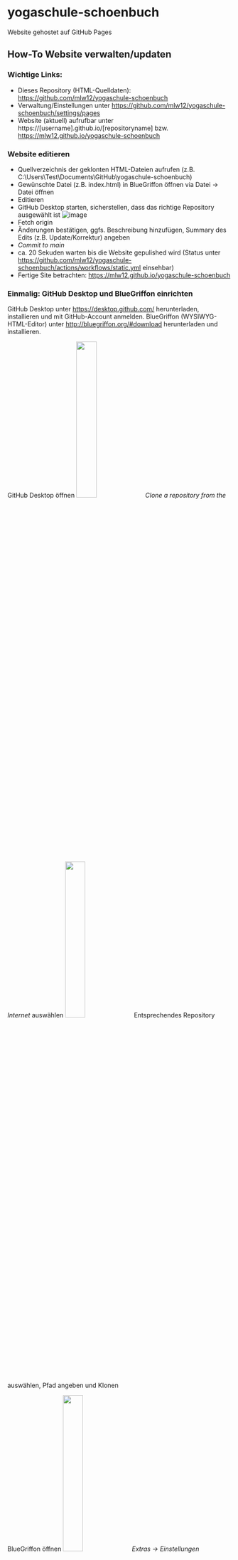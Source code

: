 # yogaschule-schoenbuch
Website gehostet auf GitHub Pages

## How-To Website verwalten/updaten
### Wichtige Links:
- Dieses Repository (HTML-Quelldaten): https://github.com/mlw12/yogaschule-schoenbuch
- Verwaltung/Einstellungen unter https://github.com/mlw12/yogaschule-schoenbuch/settings/pages
- Website (aktuell) aufrufbar unter https://[username].github.io/[repositoryname] bzw. https://mlw12.github.io/yogaschule-schoenbuch

### Website editieren
- Quellverzeichnis der geklonten HTML-Dateien aufrufen (z.B. C:\Users\Test\Documents\GitHub\yogaschule-schoenbuch)
- Gewünschte Datei (z.B. index.html) in BlueGriffon öffnen via Datei -> Datei öffnen
- Editieren
- GitHub Desktop starten, sicherstellen, dass das richtige Repository ausgewählt ist
![image](https://user-images.githubusercontent.com/123729361/215082649-fbd70725-1a05-44b5-90f8-8d94a1c56aef.png)
- Fetch origin
- Änderungen bestätigen, ggfs. Beschreibung hinzufügen, Summary des Edits (z.B. Update/Korrektur) angeben
- *Commit to main*
- ca. 20 Sekuden warten bis die Website gepulished wird (Status unter https://github.com/mlw12/yogaschule-schoenbuch/actions/workflows/static.yml einsehbar)
- Fertige Site betrachten: https://mlw12.github.io/yogaschule-schoenbuch

### Einmalig: GitHub Desktop und BlueGriffon einrichten
GitHub Desktop unter https://desktop.github.com/ herunterladen, installieren und mit GitHub-Account anmelden.
BlueGriffon (WYSIWYG-HTML-Editor) unter http://bluegriffon.org/#download herunterladen und installieren.

GitHub Desktop öffnen
<img src=https://user-images.githubusercontent.com/123729361/215080266-7d202fb0-933b-41cd-ac25-e0ad29327f97.png width=30% height=30%>
*Clone a repository from the Internet* auswählen
<img src=https://user-images.githubusercontent.com/123729361/215080683-10502917-afba-4c12-b5b3-37f122ca20f8.png width=30% height=30%>
Entsprechendes Repository auswählen, Pfad angeben und Klonen

BlueGriffon öffnen
<img src=https://user-images.githubusercontent.com/123729361/215080882-9d41e817-cc89-4177-b657-d5f8a7002f4b.png width=30% height=30%>
*Extras -> Einstellungen*
<img src=https://user-images.githubusercontent.com/123729361/215081295-ca03d490-5fd2-4d6e-a902-722cd3aa98d9.png width=30% height=30%>
*Quelle -> Serialisierung*
Obige und Latin-1 Zeichen aus der Drop-Down-Liste wählen.
